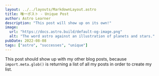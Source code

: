 ```yaml
---
layout: ../../layouts/MarkdownLayout.astro
title: 唯一ポスト - Unique Post
author: Astro Learner
description: "This post will show up on its own!"
image:
  url: "https://docs.astro.build/default-og-image.png"
  alt: "The word astro against an illustration of planets and stars."
pubDate: 2022-08-08
tags: ["astro", "successes", "unique"]
---
```


This post should show up with my other blog posts, because `import.meta.glob()` is returning a list of all my posts in order to create my list.
